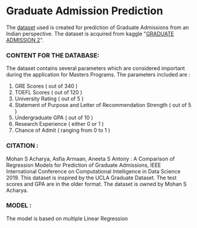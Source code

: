 # Graduate Admission Prediction
The [dataset](https://www.kaggle.com/mohansacharya/graduate-admissions) used is created for prediction of Graduate Admissions from an Indian perspective.
The dataset is acquired from kaggle "[GRADUATE ADMISSION 2](https://www.kaggle.com/mohansacharya/graduate-admissions)".
### CONTENT FOR THE DATABASE:
  The dataset contains several parameters which are considered important during the application for Masters Programs.
  The parameters included are :
  1. GRE Scores ( out of 340 )
  2. TOEFL Scores ( out of 120 )
  3. University Rating ( out of 5 )
  4. Statement of Purpose and Letter of Recommendation Strength ( out of 5 )
  5. Undergraduate GPA ( out of 10 )
  6. Research Experience ( either 0 or 1 )
  7. Chance of Admit ( ranging from 0 to 1 )
  
### CITATION :
  Mohan S Acharya, Asfia Armaan, Aneeta S Antony : A Comparison of Regression Models for Prediction of Graduate Admissions, 
  IEEE International Conference on Computational Intelligence in Data Science 2019.
  This dataset is inspired by the UCLA Graduate Dataset. 
  The test scores and GPA are in the older format.
  The dataset is owned by Mohan S Acharya.
  
### MODEL :
  The model is based on multiple Linear Regression
